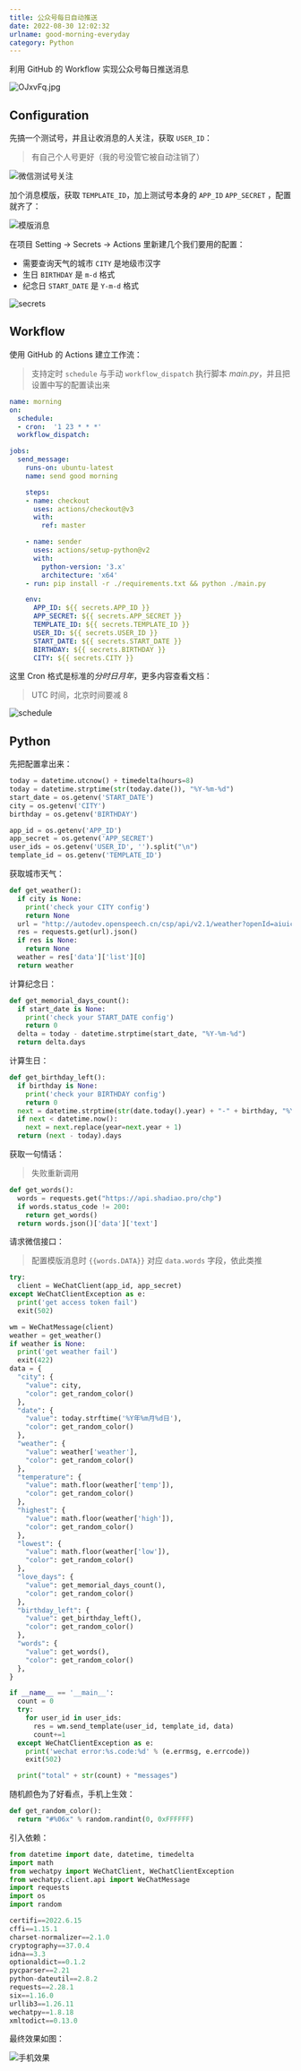 ```yaml
---
title: 公众号每日自动推送
date: 2022-08-30 12:02:32
urlname: good-morning-everyday
category: Python
---
```


利用 GitHub 的 Workflow 实现公众号每日推送消息

![OJxvFq.jpg](https://ooo.0x0.ooo/2024/05/13/OJxvFq.jpg)

<!--more-->

## Configuration

先搞一个测试号，并且让收消息的人关注，获取 `USER_ID`：

> 有自己个人号更好（我的号没管它被自动注销了）

![微信测试号关注](https://i.imgtg.com/2022/08/30/ZmrUK.png)

加个消息模版，获取 `TEMPLATE_ID`，加上测试号本身的 `APP_ID` `APP_SECRET` ，配置就齐了：

![模版消息](https://i.imgtg.com/2022/08/30/ZmKdS.png)

在项目 Setting -> Secrets -> Actions 里新建几个我们要用的配置：

- 需要查询天气的城市 `CITY` 是地级市汉字
- 生日 `BIRTHDAY` 是 `m-d` 格式
- 纪念日 `START_DATE` 是 `Y-m-d` 格式

![secrets](https://i.imgtg.com/2022/08/30/ZmN9s.png)

## Workflow

使用 GitHub 的 Actions 建立工作流：

> 支持定时 `schedule` 与手动 `workflow_dispatch` 执行脚本 *main.py*，并且把设置中写的配置读出来

```yaml .github/workflows/main.yml
name: morning
on:
  schedule:
  - cron:  '1 23 * * *'
  workflow_dispatch:

jobs:
  send_message:
    runs-on: ubuntu-latest
    name: send good morning

    steps:
    - name: checkout
      uses: actions/checkout@v3
      with:
        ref: master

    - name: sender
      uses: actions/setup-python@v2
      with:
        python-version: '3.x'
        architecture: 'x64'
    - run: pip install -r ./requirements.txt && python ./main.py

    env:
      APP_ID: ${{ secrets.APP_ID }}
      APP_SECRET: ${{ secrets.APP_SECRET }}
      TEMPLATE_ID: ${{ secrets.TEMPLATE_ID }}
      USER_ID: ${{ secrets.USER_ID }}
      START_DATE: ${{ secrets.START_DATE }}
      BIRTHDAY: ${{ secrets.BIRTHDAY }}
      CITY: ${{ secrets.CITY }}
```

这里 Cron 格式是标准的*分时日月年*，更多内容查看文档：

> UTC 时间，北京时间要减 8

![schedule](https://i.imgtg.com/2022/08/30/ZmgEL.png)

## Python

先把配置拿出来：

```python
today = datetime.utcnow() + timedelta(hours=8)
today = datetime.strptime(str(today.date()), "%Y-%m-%d")
start_date = os.getenv('START_DATE')
city = os.getenv('CITY')
birthday = os.getenv('BIRTHDAY')

app_id = os.getenv('APP_ID')
app_secret = os.getenv('APP_SECRET')
user_ids = os.getenv('USER_ID', '').split("\n")
template_id = os.getenv('TEMPLATE_ID')
```

获取城市天气：

```python
def get_weather():
  if city is None:
    print('check your CITY config')
    return None
  url = "http://autodev.openspeech.cn/csp/api/v2.1/weather?openId=aiuicus&clientType=android&sign=android&city=" + city
  res = requests.get(url).json()
  if res is None:
    return None
  weather = res['data']['list'][0]
  return weather
```

计算纪念日：

```python
def get_memorial_days_count():
  if start_date is None:
    print('check your START_DATE config')
    return 0
  delta = today - datetime.strptime(start_date, "%Y-%m-%d")
  return delta.days
```

计算生日：

```python
def get_birthday_left():
  if birthday is None:
    print('check your BIRTHDAY config')
    return 0
  next = datetime.strptime(str(date.today().year) + "-" + birthday, "%Y-%m-%d")
  if next < datetime.now():
    next = next.replace(year=next.year + 1)
  return (next - today).days
```

获取一句情话：

> 失败重新调用

```python
def get_words():
  words = requests.get("https://api.shadiao.pro/chp")
  if words.status_code != 200:
    return get_words()
  return words.json()['data']['text']
```

请求微信接口：

> 配置模版消息时 `{{words.DATA}}` 对应 `data.words` 字段，依此类推

```python
try:
  client = WeChatClient(app_id, app_secret)
except WeChatClientException as e:
  print('get access token fail')
  exit(502)

wm = WeChatMessage(client)
weather = get_weather()
if weather is None:
  print('get weather fail')
  exit(422)
data = {
  "city": {
    "value": city,
    "color": get_random_color()
  },
  "date": {
    "value": today.strftime('%Y年%m月%d日'),
    "color": get_random_color()
  },
  "weather": {
    "value": weather['weather'],
    "color": get_random_color()
  },
  "temperature": {
    "value": math.floor(weather['temp']),
    "color": get_random_color()
  },
  "highest": {
    "value": math.floor(weather['high']),
    "color": get_random_color()
  },
  "lowest": {
    "value": math.floor(weather['low']),
    "color": get_random_color()
  },
  "love_days": {
    "value": get_memorial_days_count(),
    "color": get_random_color()
  },
  "birthday_left": {
    "value": get_birthday_left(),
    "color": get_random_color()
  },
  "words": {
    "value": get_words(),
    "color": get_random_color()
  },
}

if __name__ == '__main__':
  count = 0
  try:
    for user_id in user_ids:
      res = wm.send_template(user_id, template_id, data)
      count+=1
  except WeChatClientException as e:
    print('wechat error:%s.code:%d' % (e.errmsg, e.errcode))
    exit(502)

  print("total" + str(count) + "messages")
```

随机颜色为了好看点，手机上生效：

```python
def get_random_color():
  return "#%06x" % random.randint(0, 0xFFFFFF)
```

引入依赖：

```python
from datetime import date, datetime, timedelta
import math
from wechatpy import WeChatClient, WeChatClientException
from wechatpy.client.api import WeChatMessage
import requests
import os
import random
```

```python requirements.txt
certifi==2022.6.15
cffi==1.15.1
charset-normalizer==2.1.0
cryptography==37.0.4
idna==3.3
optionaldict==0.1.2
pycparser==2.21
python-dateutil==2.8.2
requests==2.28.1
six==1.16.0
urllib3==1.26.11
wechatpy==1.8.18
xmltodict==0.13.0
```

最终效果如图：

![手机效果](https://i.imgtg.com/2022/08/30/ZmJFX.jpg)
